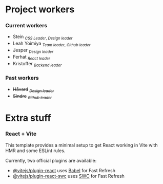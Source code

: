# Project workers

### Current workers

- Stein
  <sub> _CSS Leader_, _Design leader_ </sub>
- Leah Yoimiya
  <sub> _Team leader_, _Github leader_ </sub>
- Jesper
  <sub> _Design leader_ </sub>
- Ferhat
  <sub> _React leader_ </sub>
- Kristoffer
  <sub>_Backend leader_</sub>

### Past workers

- ~~Håvard~~
  <sub> _~~Design leader~~_ </sub>
- ~~Sindre~~
  <sub> _~~Github leader~~_ </sub>

# Extra stuff

### React + Vite

This template provides a minimal setup to get React working in Vite with HMR and some ESLint rules.

Currently, two official plugins are available:

- [@vitejs/plugin-react](https://github.com/vitejs/vite-plugin-react/blob/main/packages/plugin-react/README.md) uses [Babel](https://babeljs.io/) for Fast Refresh
- [@vitejs/plugin-react-swc](https://github.com/vitejs/vite-plugin-react-swc) uses [SWC](https://swc.rs/) for Fast Refresh
